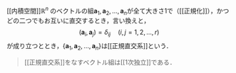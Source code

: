 [[内積空間]]$\mathbb R^n$ のベクトルの組$\mathbf a_1,\mathbf a_2,\dots,\mathbf a_n$が全て大きさ1で（[[正規化]]），かつどの二つでもお互いに直交するとき，言い換えと，
$$(\mathbf a_i, \mathbf a_j)=\delta_{ij} \quad (i,j= 1,2,\dots,r)
$$
が成り立つととき，{$\mathbf a_1,\mathbf a_2,\dots,\mathbf a_n$}は[[正規直交系]]という．

>[[正規直交系]]をなすベクトル組は[[1次独立]]である．